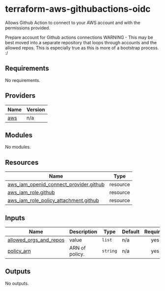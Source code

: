 # terraform-aws-githubactions-oidc
Allows Github Action to connect to your AWS account and with the permissions provided.

<!-- BEGIN_TF_DOCS -->
Prepare account for Github actions connections
WARNING - This may be best moved into a separate repository that loops through accounts and the allowed repos.
This is especially true as this is more of a bootstrap process. :/

## Requirements

No requirements.

## Providers

| Name | Version |
|------|---------|
| <a name="provider_aws"></a> [aws](#provider\_aws) | n/a |

## Modules

No modules.

## Resources

| Name | Type |
|------|------|
| [aws_iam_openid_connect_provider.github](https://registry.terraform.io/providers/hashicorp/aws/latest/docs/resources/iam_openid_connect_provider) | resource |
| [aws_iam_role.github](https://registry.terraform.io/providers/hashicorp/aws/latest/docs/resources/iam_role) | resource |
| [aws_iam_role_policy_attachment.github](https://registry.terraform.io/providers/hashicorp/aws/latest/docs/resources/iam_role_policy_attachment) | resource |

## Inputs

| Name | Description | Type | Default | Required |
|------|-------------|------|---------|:--------:|
| <a name="input_allowed_orgs_and_repos"></a> [allowed\_orgs\_and\_repos](#input\_allowed\_orgs\_and\_repos) | value | `list` | n/a | yes |
| <a name="input_policy_arn"></a> [policy\_arn](#input\_policy\_arn) | ARN of policy. | `string` | n/a | yes |

## Outputs

No outputs.
<!-- END_TF_DOCS -->